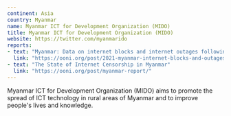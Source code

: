 ```yaml
---
continent: Asia
country: Myanmar
name: Myanmar ICT for Development Organization (MIDO)
title: Myanmar ICT for Development Organization (MIDO)
website: https://twitter.com/myanmarido
reports:
- text: "Myanmar: Data on internet blocks and internet outages following military coup"
  link: "https://ooni.org/post/2021-myanmar-internet-blocks-and-outages/"
- text: "The State of Internet Censorship in Myanmar"
  link: "https://ooni.org/post/myanmar-report/"
---
```


Myanmar ICT for Development Organization (MIDO) aims to promote the spread of ICT technology in rural areas of Myanmar and to improve people's lives and knowledge.
